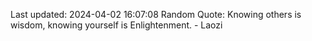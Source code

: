 Last updated: 2024-04-02 16:07:08
Random Quote: Knowing others is wisdom, knowing yourself is Enlightenment. - Laozi